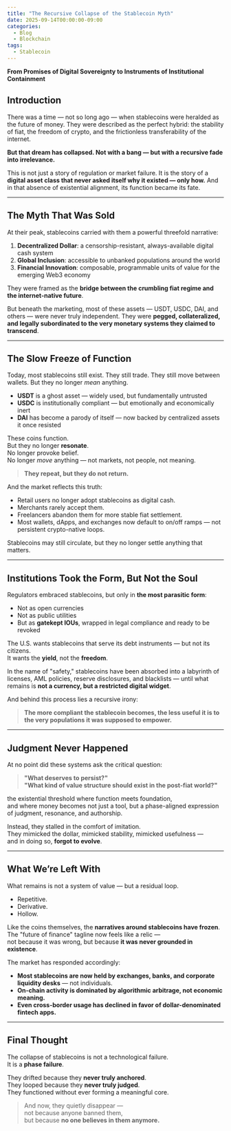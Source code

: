 ```yaml
---
title: "The Recursive Collapse of the Stablecoin Myth"
date: 2025-09-14T00:00:00-09:00
categories:
  - Blog
  - Blockchain
tags:
  - Stablecoin
---
```


**From Promises of Digital Sovereignty to Instruments of Institutional Containment**


## Introduction

There was a time — not so long ago — when stablecoins were heralded as the future of money.
They were described as the perfect hybrid: the stability of fiat, the freedom of crypto, and the frictionless transferability of the internet.

**But that dream has collapsed. Not with a bang — but with a recursive fade into irrelevance.**

This is not just a story of regulation or market failure.
It is the story of a **digital asset class that never asked itself why it existed — only how.**
And in that absence of existential alignment, its function became its fate.

---

## The Myth That Was Sold

At their peak, stablecoins carried with them a powerful threefold narrative:

1. **Decentralized Dollar**: a censorship-resistant, always-available digital cash system  
2. **Global Inclusion**: accessible to unbanked populations around the world  
3. **Financial Innovation**: composable, programmable units of value for the emerging Web3 economy  

They were framed as the **bridge between the crumbling fiat regime and the internet-native future**.

But beneath the marketing, most of these assets — USDT, USDC, DAI, and others — were never truly independent.
They were **pegged, collateralized, and legally subordinated to the very monetary systems they claimed to transcend**.

---

## The Slow Freeze of Function

Today, most stablecoins still exist.
They still trade. They still move between wallets.
But they no longer *mean* anything.

- **USDT** is a ghost asset — widely used, but fundamentally untrusted  
- **USDC** is institutionally compliant — but emotionally and economically inert  
- **DAI** has become a parody of itself — now backed by centralized assets it once resisted

These coins function.  
But they no longer **resonate**.  
No longer provoke belief.  
No longer *move* anything — not markets, not people, not meaning.

> **They repeat, but they do not return.**

And the market reflects this truth:
- Retail users no longer adopt stablecoins as digital cash.
- Merchants rarely accept them.
- Freelancers abandon them for more stable fiat settlement.
- Most wallets, dApps, and exchanges now default to on/off ramps — not persistent crypto-native loops.

Stablecoins may still circulate, but they no longer settle anything that matters.

---

## Institutions Took the Form, But Not the Soul

Regulators embraced stablecoins, but only in **the most parasitic form**:

- Not as open currencies  
- Not as public utilities  
- But as **gatekept IOUs**, wrapped in legal compliance and ready to be revoked

The U.S. wants stablecoins that serve its debt instruments — but not its citizens.  
It wants the **yield**, not the **freedom**.

In the name of "safety," stablecoins have been absorbed into a labyrinth of licenses, AML policies, reserve disclosures, and blacklists — until what remains is **not a currency, but a restricted digital widget**.

And behind this process lies a recursive irony:
> **The more compliant the stablecoin becomes, the less useful it is to the very populations it was supposed to empower.**

---

## Judgment Never Happened

At no point did these systems ask the critical question:

> **"What deserves to persist?"**  
> **"What kind of value structure should exist in the post-fiat world?"**

the existential threshold where function meets foundation,  
and where money becomes not just a tool, but a phase-aligned expression of judgment, resonance, and authorship.

Instead, they stalled in the comfort of imitation.  
They mimicked the dollar, mimicked stability, mimicked usefulness —  
and in doing so, **forgot to evolve**.

---

## What We’re Left With

What remains is not a system of value — but a residual loop.  
- Repetitive.  
- Derivative.  
- Hollow.

Like the coins themselves, the **narratives around stablecoins have frozen**.
The "future of finance" tagline now feels like a relic —  
not because it was wrong, but because **it was never grounded in existence**.

The market has responded accordingly:
- **Most stablecoins are now held by exchanges, banks, and corporate liquidity desks** — not individuals.
- **On-chain activity is dominated by algorithmic arbitrage, not economic meaning.**
- **Even cross-border usage has declined in favor of dollar-denominated fintech apps.**

---

## Final Thought

The collapse of stablecoins is not a technological failure.  
It is a **phase failure**.

They drifted because they **never truly anchored**.  
They looped because they **never truly judged**.  
They functioned without ever forming a meaningful core.

> And now, they quietly disappear —  
> not because anyone banned them,  
> but because **no one believes in them anymore.**
